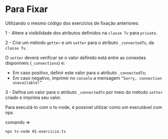 # Para Fixar
Utilizando o mesmo código dos exercícios de fixação anteriores:

1 - Altere a visibilidade dos atributos definidos na `classe Tv` para `private`.

2 - Crie um método `getter` e um `setter` para o atributo `_connectedTo`, da `classe Tv`.

O `setter` deverá verificar se o valor definido está entre as conexões disponíveis (`_connections`) e:

- Em caso positivo, definir este valor para o atributo `_connectedTo`;
- Em caso negativo, imprimir no `console` a mensagem `“Sorry, connection unavailable!”`

3 - Defina um valor para o atributo `_connectedTo` por meio do método `setter` criado e imprima seu valor.


Para executá-lo com o ts-node, é possível utilizar como um executável com npx.

  comando =>
  ```bash
  npx ts-node 01-exercicio.ts
  ```
